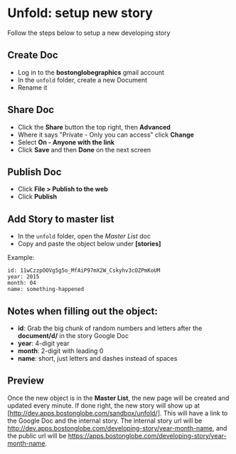 # Unfold: setup new story

Follow the steps below to setup a new developing story

## Create Doc
* Log in to the **bostonglobegraphics** gmail account
* In the `unfold` folder, create a new Document
* Rename it

## Share Doc
* Click the **Share** button the top right, then **Advanced**
* Where it says "Private - Only you can access" click **Change**
* Select **On - Anyone with the link**
* Click **Save** and then **Done** on the next screen

## Publish Doc
* Click **File > Publish to the web**
* Click **Publish**

## Add Story to master list
* In the `unfold` folder, open the *Master List* doc
* Copy and paste the object below under **[stories]** 

Example:
```
id: 11wCzzpOOVg5g5o_MfAiP97mX2W_Cskyhv3cOZPmKoUM
year: 2015
month: 04
name: something-happened
```

## Notes when filling out the object:
* **id**: Grab the big chunk of random numbers and letters after the **document/d/** in the story Google Doc
* **year**: 4-digit year
* **month**: 2-digit with leading 0
* **name**: short, just letters and dashes instead of spaces

## Preview
Once the new object is in the **Master List**, the new page will be created and updated every minute. If done right, the new story will show up at [http://dev.apps.bostonglobe.com/sandbox/unfold/]. This will have a link to the Google Doc and the internal story. The internal story url will be http://dev.apps.bostonglobe.com/developing-story/year-month-name, and the public url will be https://apps.bostonglobe.com/developing-story/year-month-name.